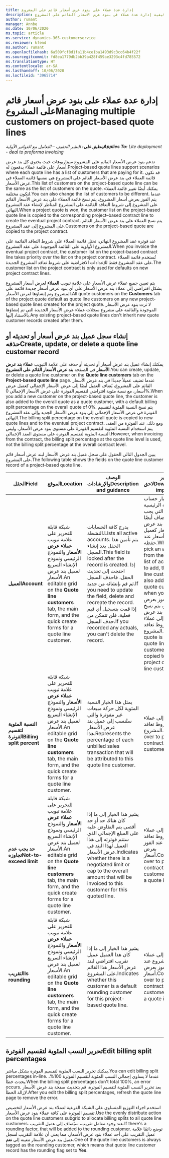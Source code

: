 ```yaml
---
title: إدارة عدة عملاء على بنود عرض أسعار قائم على المشروع
description: يشرح هذا الموضوع كيفية إدارة عدة عملاء في بنود عرض الأسعار القائم على المشروع.
author: rumant
manager: Annbe
ms.date: 10/06/2020
ms.topic: article
ms.service: dynamics-365-customerservice
ms.reviewer: kfend
ms.author: rumant
ms.openlocfilehash: 6a509fcf8d1fa11b4ce1ba1493d9c3cc64b4f22f
ms.sourcegitcommit: fd8ea1779db2bb39a428f459ae3293c4fd785572
ms.translationtype: HT
ms.contentlocale: ar-SA
ms.lasthandoff: 10/06/2020
ms.locfileid: "3965714"
---
```

# <a name="managing-multiple-customers-on-project-based-quote-lines"></a><span data-ttu-id="2751a-103">إدارة عدة عملاء على بنود عرض أسعار قائم على المشروع</span><span class="sxs-lookup"><span data-stu-id="2751a-103">Managing multiple customers on project-based quote lines</span></span>

<span data-ttu-id="2751a-104">_**ينطبق على:** النشر الخفيف – التعامل مع الفواتير الأولية_</span><span class="sxs-lookup"><span data-stu-id="2751a-104">_**Applies To:** Lite deployment - deal to proforma invoicing_</span></span>

<span data-ttu-id="2751a-105">تدعم بنود عرض الأسعار القائم على المشروع سيناريوهات حيث يحتوي كل بند عرض أسعار على قائمة عملاء يدفعون له.</span><span class="sxs-lookup"><span data-stu-id="2751a-105">Project-based quote lines support scenarios where each quote line has a list of customers that are paying for it.</span></span> <span data-ttu-id="2751a-106">قد تكون قائمة العملاء في بند عرض الأسعار القائم على المشروع هي نفسها قائمة العملاء في عرض الأسعار.</span><span class="sxs-lookup"><span data-stu-id="2751a-106">This list of customers on the project-based quote line can be the same as the list of customers on the quote.</span></span> <span data-ttu-id="2751a-107">يمكنك أيضًا تغيير قائمة العملاء لتكون مختلفة.</span><span class="sxs-lookup"><span data-stu-id="2751a-107">You can also change the list of customers to be different.</span></span> <span data-ttu-id="2751a-108">عندما يتم الفوز بعرض أسعار المشروع، يتم نسخ قائمة العملاء على بند عرض الأسعار القائم على المشروع إلى شروط التعاقد القائمة على المشروع المناظر لإنشاء عقد المشروع النهائي.</span><span class="sxs-lookup"><span data-stu-id="2751a-108">When a project quote is won, the customer list on the project-based quote line is copied to the corresponding project–based contract line to create the eventual project contract.</span></span> <span data-ttu-id="2751a-109">يتم نسخ العملاء على بند عرض الأسعار القائم على المشروع إلى عقد المشروع.</span><span class="sxs-lookup"><span data-stu-id="2751a-109">Customers on the project-based quote are copied to the project contract.</span></span>

<span data-ttu-id="2751a-110">عند فوترة عقد المشروع النهائي، تحتل قائمة العملاء على شروط التعاقد القائمة على المشروع الأولوية على القائمة الموجودة على عقد المشروع.</span><span class="sxs-lookup"><span data-stu-id="2751a-110">When you invoice the eventual project contract, the customer list on the project-based contract line takes priority over the list on the project contract.</span></span> <span data-ttu-id="2751a-111">تُستخدم قائمة العملاء على عقد المشروع فقط للإعدادات الافتراضية على شروط تعاقد المشروع الجديدة.</span><span class="sxs-lookup"><span data-stu-id="2751a-111">The customer list on the project contract is only used for defaults on new project contract lines.</span></span>

<span data-ttu-id="2751a-112">يتم تعيين جميع عملاء عرض الأسعار على علامة تبويب **العملاء** لعرض أسعار المشروع بشكل افتراضي إلى عملاء بند عرض الأسعار على أي بنود عرض أسعار جديدة قائمة على المشروع وتم إنشاؤها لعرض الأسعار.</span><span class="sxs-lookup"><span data-stu-id="2751a-112">All quote customers on the **Customers** tab of the project quote default as quote line customers on any new project-based quote lines created for the project quote.</span></span> <span data-ttu-id="2751a-113">لا ترث بنود عرض الأسعار الموجودة والقائمة على مشروع سجلات عملاء عرض الأسعار الجديدة التي تم إنشاؤها بالاستناد إليها.</span><span class="sxs-lookup"><span data-stu-id="2751a-113">Any existing project-based quote lines don't inherit new quote customer records created after them.</span></span>

## <a name="create-update-or-delete-a-quote-line-customer-record"></a><span data-ttu-id="2751a-114">إنشاء سجل عميل بند عرض أسعار أو تحديثه أو حذفه</span><span class="sxs-lookup"><span data-stu-id="2751a-114">Create, update, or delete a quote line customer record</span></span>

<span data-ttu-id="2751a-115">يمكنك إنشاء عميل بند عرض أسعار أو تحديثه أو حذفه على علامة التبويب **عملاء بند عرض الأسعار** في الصفحة **بند عرض الأسعار القائم على المشروع**.</span><span class="sxs-lookup"><span data-stu-id="2751a-115">You can create, update, or delete a quote line customer on the **Quote line customers** tab on the **Project-based quote line** page.</span></span> <span data-ttu-id="2751a-116">عندما تضيف عميلاً جديدًا في بند عرض الأسعار القائم على المشروع، يُضاف العميل أيضًا إلى عرض الأسعار الإجمالي كعميل عرض أسعار، مع نسبة مئوية افتراضي لتقسيم الفوترة‬ على عرض الأسعار الإجمالي 0%.</span><span class="sxs-lookup"><span data-stu-id="2751a-116">When you add a new customer on the project-based quote line, the customer is also added to the overall quote as a quote customer, with a default billing split percentage on the overall quote of 0%.</span></span> <span data-ttu-id="2751a-117">يتم نسخ النسبة المئوية لتقسيم الفوترة‬ في عرض الأسعار الإجمالي إلى بنود عرض الأسعار الجديد وإلى عقد المشروع النهائي.</span><span class="sxs-lookup"><span data-stu-id="2751a-117">The billing split percentage on the overall quote is copied to new quote lines and to the eventual project contract.</span></span> <span data-ttu-id="2751a-118">ومع ذلك، عند الفوترة من العقد، يتم استخدام النسبة المئوية لتقسيم الفوترة على مستوى بنود عرض الأسعار، وليس النسبة المئوية لتقسيم الفوترة على مستوى العقد الإجمالي.</span><span class="sxs-lookup"><span data-stu-id="2751a-118">However, when invoicing from the contract, the billing split percentage at the quote line level is used, not the billing split percentage at the overall contract level.</span></span> 

<span data-ttu-id="2751a-119">يبين الجدول التالي الحقول على سجل عميل بند عرض الأسعار لبند عرض أسعار قائم على المشروع.</span><span class="sxs-lookup"><span data-stu-id="2751a-119">The following table shows the fields on the quote line customer record of a project-based quote line.</span></span>

| <span data-ttu-id="2751a-120">الحقل</span><span class="sxs-lookup"><span data-stu-id="2751a-120">Field</span></span> | <span data-ttu-id="2751a-121">الموقع</span><span class="sxs-lookup"><span data-stu-id="2751a-121">Location</span></span> | <span data-ttu-id="2751a-122">الوصف والإرشادات</span><span class="sxs-lookup"><span data-stu-id="2751a-122">Description and guidance</span></span> | <span data-ttu-id="2751a-123">تأثير لاحق</span><span class="sxs-lookup"><span data-stu-id="2751a-123">Downstream impact</span></span> |
| --- | --- | --- | --- |
| <span data-ttu-id="2751a-124">**العميل**</span><span class="sxs-lookup"><span data-stu-id="2751a-124">**Account**</span></span> | <span data-ttu-id="2751a-125">شبكة قابلة للتحرير على علامة تبويب **عملاء عرض الأسعار** والنموذج الرئيسي ونموذج الإنشاء السريع لعميل بند عرض الأسعار.</span><span class="sxs-lookup"><span data-stu-id="2751a-125">An editable grid on the **Quote line customers** tab, the main form, and the quick create forms for a quote line customer.</span></span> | <span data-ttu-id="2751a-126">يدرج كافة الحسابات النشطة.</span><span class="sxs-lookup"><span data-stu-id="2751a-126">Lists all active accounts.</span></span> <span data-ttu-id="2751a-127">يتم تأمين هذا الحقل بعد إنشاء السجل.</span><span class="sxs-lookup"><span data-stu-id="2751a-127">This field is locked after the record is created.</span></span> <span data-ttu-id="2751a-128">إذا احتجت إلى تحديث الحقل، فاحذف السجل ثم قم بإنشائه من جديد.</span><span class="sxs-lookup"><span data-stu-id="2751a-128">If you need to update the field, delete and recreate the record.</span></span> <span data-ttu-id="2751a-129">إذا قمت بتسجيل أي قيم فعلية، فلن تتمكن من حذف السجل.</span><span class="sxs-lookup"><span data-stu-id="2751a-129">If you recorded any actuals, you can't delete the record.</span></span> | <span data-ttu-id="2751a-130">عند اختيار حساب من القائمة الرئيسية للحسابات التي يجب إضافتها، يُضاف أيضًا عميل بند عرض الأسعار كعميل عرض أسعار عند حفظه.</span><span class="sxs-lookup"><span data-stu-id="2751a-130">When you pick an account from the master list of accounts to add, the quote line customer is also added as a quote customer when you save it.</span></span> <span data-ttu-id="2751a-131">عند الفوز بعرض أسعار، يتم نسخ عملاء بند عرض الأسعار إلى عملاء شروط تعاقد المشروع.</span><span class="sxs-lookup"><span data-stu-id="2751a-131">When a quote is won, quote line customers are copied to the project contract line customers.</span></span> |
| <span data-ttu-id="2751a-132">**النسبة المئوية لتقسيم الفوترة**</span><span class="sxs-lookup"><span data-stu-id="2751a-132">**Billing split percent**</span></span> | <span data-ttu-id="2751a-133">شبكة قابلة للتحرير على علامة تبويب **عملاء عرض الأسعار** والنموذج الرئيسي ونموذج الإنشاء السريع لعميل بند عرض الأسعار.</span><span class="sxs-lookup"><span data-stu-id="2751a-133">An editable grid on the **Quote line customers** tab, the main form, and the quick create forms for a quote line customer.</span></span> | <span data-ttu-id="2751a-134">يمثل هذا الخيار النسبة المئوية لكل حركة مبيعات غير مفوترة والتي ستُنسب إلى عميل بند عرض الأسعار هذا.</span><span class="sxs-lookup"><span data-stu-id="2751a-134">Represents the percentage of each unbilled sales transaction that will be attributed to this quote line customer.</span></span> | <span data-ttu-id="2751a-135">يتم نسخه إلى عملاء شروط تعاقد المشروع.</span><span class="sxs-lookup"><span data-stu-id="2751a-135">Copied over to project contract line customers.</span></span> |
| <span data-ttu-id="2751a-136">**حد يجب عدم تجاوزه**</span><span class="sxs-lookup"><span data-stu-id="2751a-136">**Not-to-exceed limit**</span></span> | <span data-ttu-id="2751a-137">شبكة قابلة للتحرير على علامة تبويب **عملاء عرض الأسعار** والنموذج الرئيسي ونموذج الإنشاء السريع لعميل بند عرض الأسعار.</span><span class="sxs-lookup"><span data-stu-id="2751a-137">An editable grid on the **Quote line customers** tab, the main form, and the quick create forms for a quote line customer.</span></span> | <span data-ttu-id="2751a-138">يشير هذا الخيار إلى ما إذا كان هناك حد أو حد أقصى يتم التفاوض عليه على المبلغ الإجمالي الذي ستتم فوترته إلى هذا العميل لهذا البند في عرض الأسعار.</span><span class="sxs-lookup"><span data-stu-id="2751a-138">Indicates whether there is a negotiated limit or cap to the overall amount that will be invoiced to this customer for this quoted line.</span></span> | <span data-ttu-id="2751a-139">يتم نسخه إلى عملاء شروط تعاقد المشروع عند الفوز بعرض أسعار.</span><span class="sxs-lookup"><span data-stu-id="2751a-139">Copied over to project contract line customers when a quote is won.</span></span> |
| <span data-ttu-id="2751a-140">**التقريب**</span><span class="sxs-lookup"><span data-stu-id="2751a-140">**Is rounding**</span></span> | <span data-ttu-id="2751a-141">شبكة قابلة للتحرير على علامة تبويب **عملاء عرض الأسعار** والنموذج الرئيسي ونموذج الإنشاء السريع لعميل بند عرض الأسعار.</span><span class="sxs-lookup"><span data-stu-id="2751a-141">An editable grid on the **Quote line customers** tab, the main form, and the quick create forms for a quote line customer.</span></span> | <span data-ttu-id="2751a-142">يشير هذا الخيار إلى ما إذا كان هذا العميل عميل تقريب افتراضي لبند عرض الأسعار هذا القائم على المشروع.</span><span class="sxs-lookup"><span data-stu-id="2751a-142">Indicates whether this customer is a default rounding customer for this project-based quote line.</span></span> | <span data-ttu-id="2751a-143">يتم نسخه إلى عملاء عقد المشروع عند الفوز بعرض أسعار.</span><span class="sxs-lookup"><span data-stu-id="2751a-143">Copied over to project contract customers when a quote is won.</span></span> |

## <a name="edit-billing-split-percentages"></a><span data-ttu-id="2751a-144">تحرير النسب المئوية لتقسيم الفوترة</span><span class="sxs-lookup"><span data-stu-id="2751a-144">Edit billing split percentages</span></span>

<span data-ttu-id="2751a-145">يمكنك تحرير النسب المئوية لتقسيم الفوترة بشكل مباشر.</span><span class="sxs-lookup"><span data-stu-id="2751a-145">You can edit billing split percentages in-line.</span></span> <span data-ttu-id="2751a-146">عندما لا يساوي إجمالي النسب المئوية لتقسيم الفوترة 100%، يحدث خطأ.</span><span class="sxs-lookup"><span data-stu-id="2751a-146">When the billing split percentages don't total 100%, an error occurs.</span></span> <span data-ttu-id="2751a-147">بعد تحرير النسب المئوية لتقسيم الفوترة، قم بتحديث صفحة بند عرض الأسعار لإزالة الخطأ.</span><span class="sxs-lookup"><span data-stu-id="2751a-147">After you edit the billing split percentages, refresh the quote line page to remove the error.</span></span>

<span data-ttu-id="2751a-148">استخدم اجراء التوزيع المتساوي على الشبكة الفرعية لعملاء بند عرض الأسعار لتخصيص تقسيم الفوترة على كافة عملاء بنود عرض الأسعار.</span><span class="sxs-lookup"><span data-stu-id="2751a-148">Use the evenly distribute action on the quote line customers subgrid to allocate billing splits to all quote line customers.</span></span> <span data-ttu-id="2751a-149">عند وجود معامل تقريب، سيُضاف إلى عميل التقريب.</span><span class="sxs-lookup"><span data-stu-id="2751a-149">If there's a rounding factor, that will be added to the rounding customer.</span></span> <span data-ttu-id="2751a-150">توضع دائمًا علامة عميل التقريب على أحد عملاء بنود عرض الأسعار، مما يعني أن علامة التقريب لسجل عميل بند عرض الأسعار معينة إلى **نعم**.</span><span class="sxs-lookup"><span data-stu-id="2751a-150">One of the quote line customers is always tagged as the rounding customer, which means that quote line customer record has the rounding flag set to **Yes**.</span></span> 
